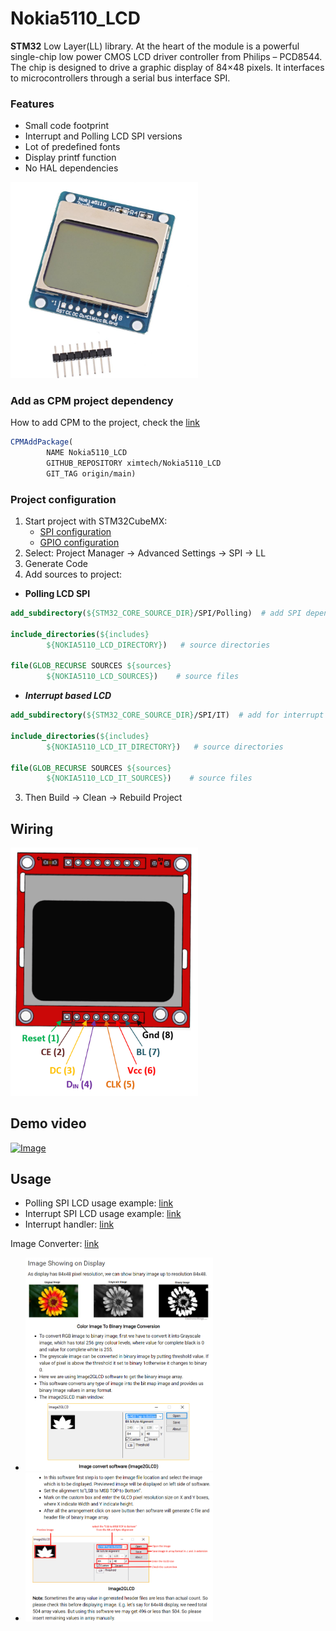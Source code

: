 # Nokia5110_LCD

**STM32** Low Layer(LL) library. At the heart of the module is a powerful single-chip low power CMOS LCD driver
controller from Philips – PCD8544. The chip is designed to drive a graphic display of 84×48 pixels. It interfaces to
microcontrollers through a serial bus interface SPI.

### Features

- Small code footprint
- Interrupt and Polling LCD SPI versions
- Lot of predefined fonts
- Display printf function
- No HAL dependencies

<img src="https://github.com/ximtech/Nokia5110_LCD/blob/main/example/nokia5110.PNG" alt="image" width="300"/>

### Add as CPM project dependency

How to add CPM to the project, check the [link](https://github.com/cpm-cmake/CPM.cmake)

```cmake
CPMAddPackage(
        NAME Nokia5110_LCD
        GITHUB_REPOSITORY ximtech/Nokia5110_LCD
        GIT_TAG origin/main)
```

### Project configuration

1. Start project with STM32CubeMX:
    * [SPI configuration](https://github.com/ximtech/Nokia5110_LCD/blob/main/example/spi_no_nvic.PNG)
    * [GPIO configuration](https://github.com/ximtech/Nokia5110_LCD/blob/main/example/gpio.PNG)
2. Select: Project Manager -> Advanced Settings -> SPI -> LL
3. Generate Code
4. Add sources to project:

- **Polling LCD SPI**

```cmake
add_subdirectory(${STM32_CORE_SOURCE_DIR}/SPI/Polling)  # add SPI dependency

include_directories(${includes}
        ${NOKIA5110_LCD_DIRECTORY})   # source directories

file(GLOB_RECURSE SOURCES ${sources}
        ${NOKIA5110_LCD_SOURCES})    # source files
```

- ***Interrupt based LCD***

```cmake
add_subdirectory(${STM32_CORE_SOURCE_DIR}/SPI/IT)  # add for interrupt version

include_directories(${includes}
        ${NOKIA5110_LCD_IT_DIRECTORY})   # source directories

file(GLOB_RECURSE SOURCES ${sources}
        ${NOKIA5110_LCD_IT_SOURCES})    # source files
```

3. Then Build -> Clean -> Rebuild Project

## Wiring

<img src="https://github.com/ximtech/Nokia5110_LCD/blob/main/example/pinout.png" alt="image" width="300"/>

## Demo video

[![Image](https://img.youtube.com/vi/kKUFJGqaLlI/0.jpg)](https://www.youtube.com/watch?v=kKUFJGqaLlI)

## Usage

- Polling SPI LCD usage example: [link](https://github.com/ximtech/Nokia5110_LCD/blob/main/example/example.c)
- Interrupt SPI LCD usage example: [link](https://github.com/ximtech/Nokia5110_LCD/blob/main/example/example_IT.c)
- Interrupt handler: [link](https://github.com/ximtech/Nokia5110_LCD/blob/main/example/stm32f4xx_it.c)

Image Converter: [link](https://github.com/ximtech/Nokia5110_LCD/blob/main/example//Image2GLCD)

- <img src="https://github.com/ximtech/Nokia5110_LCD/blob/main/example/Image2GLCD/Image_Converter.PNG" alt="image" width="300"/>
- <img src="https://github.com/ximtech/Nokia5110_LCD/blob/main/example/Image2GLCD/Image_Converter2.PNG" alt="image" width="300"/>
